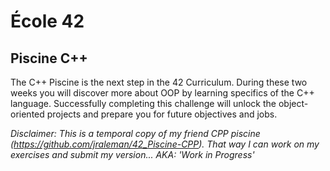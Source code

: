 # École 42

## Piscine C++

The C++ Piscine is the next step in the 42 Curriculum. During these two weeks
you will discover more about OOP by learning specifics of the C++ language.
Successfully completing this challenge will unlock the object-oriented
projects and prepare you for future objectives and jobs.

*Disclaimer: This is a temporal copy of my friend CPP piscine
(https://github.com/jraleman/42_Piscine-CPP). That way I can work on my
exercises and submit my version... AKA: 'Work in Progress'*
